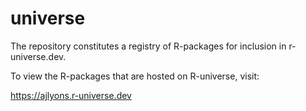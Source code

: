 # universe

The repository constitutes a registry of R-packages for inclusion in r-universe.dev.

To view the R-packages that are hosted on R-universe, visit:

https://ajlyons.r-universe.dev


